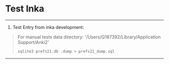 # Test Inka

---
1. Test Entry from inka development:
> For manual tests
> data directory: '/Users/Q187392/Library/Application Support/Anki2'
> ```bash
> sqlite3 prefs21.db .dump > prefs21_dump.sql
> ```

---

